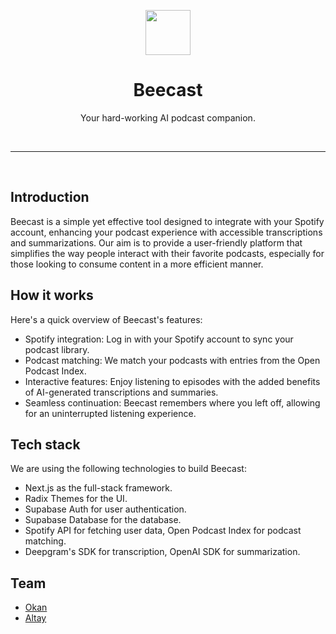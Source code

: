 <div align="center">
  <p>
    <img src="https://beecast.ai/logo.png" width="72">
  </p>

  <h1>Beecast</h1>

  <p>
    Your hard-working AI podcast companion.
  </p>
</div>

<br />

---

<br />

## Introduction

Beecast is a simple yet effective tool designed to integrate with your Spotify account, enhancing your podcast experience with accessible transcriptions and summarizations. Our aim is to provide a user-friendly platform that simplifies the way people interact with their favorite podcasts, especially for those looking to consume content in a more efficient manner.

## How it works

Here's a quick overview of Beecast's features:

- Spotify integration: Log in with your Spotify account to sync your podcast library.
- Podcast matching: We match your podcasts with entries from the Open Podcast Index.
- Interactive features: Enjoy listening to episodes with the added benefits of AI-generated transcriptions and summaries.
- Seamless continuation: Beecast remembers where you left off, allowing for an uninterrupted listening experience.

## Tech stack

We are using the following technologies to build Beecast:

- Next.js as the full-stack framework.
- Radix Themes for the UI.
- Supabase Auth for user authentication.
- Supabase Database for the database.
- Spotify API for fetching user data, Open Podcast Index for podcast matching.
- Deepgram's SDK for transcription, OpenAI SDK for summarization.

## Team

- [Okan](https://github.com/okanisildar)
- [Altay](https://github.com/altaywtf)

